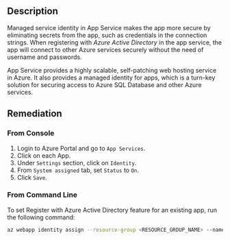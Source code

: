 ## Description

Managed service identity in App Service makes the app more secure by eliminating secrets from the app, such as credentials in the connection strings. When registering with *Azure Active Directory* in the app service, the app will connect to other Azure services securely without the need of username and passwords.

App Service provides a highly scalable, self-patching web hosting service in Azure. It also provides a managed identity for apps, which is a turn-key solution for securing access to Azure SQL Database and other Azure services.

## Remediation

### From Console

1. Login to Azure Portal and go to `App Services`.
2. Click on each App.
3. Under `Settings` section, click on `Identity`.
4. From `System assigned` tab, set `Status` to `On`.
5. Click `Save`.

### From Command Line

To set Register with Azure Active Directory feature for an existing app, run the following command:

```bash
az webapp identity assign --resource-group <RESOURCE_GROUP_NAME> --name <APP_NAME>
```
